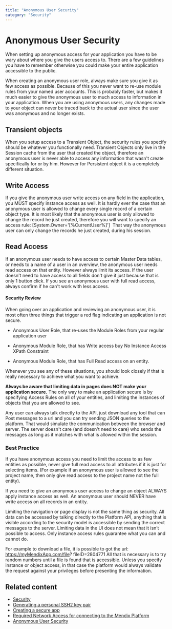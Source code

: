```yaml
---
title: "Anonymous User Security"
category: "Security"
---
```

# Anonymous User Security

When setting up anonymous access for your application you have to be wary about where you give the users access to. There are a few guidelines you have to remember otherwise you could make your entire application accessible to the public. 

When creating an anonymous user role, always make sure you give it as few access as possible. Because of this you never want to re-use module rules from your named user accounts. This is probably faster, but makes it much easier to give the anonymous user to much access to information in your application. When you are using anonymous users, any changes made to your object can never be traced back to the actual user since the user was anonymous and no longer exists. 

## Transient objects

When you setup access to a Transient Object, the security rules you specify should be whatever you functionally need. Transient Objects only live in the Session cache from the user that created the object, therefore an anonymous user is never able to access any information that wasn't create specifically for or by him. However for Persistent object it is a completely different situation.

## Write Access

If you give the anonymous user write access on any field in the application, you MUST specify instance access as well. It is hardly ever the case that an anonymous user is allowed to change every single record of a certain object type. It is most likely that the anonymous user is only allowed to change the record he just created, therefore you will want to specify an access rule: [System.Owner='[%CurrentUser%]'] 
That way the anonymous user can only change the records he just created, during his session. 

## Read Access

If an anonymous user needs to have access to certain Master Data tables, or needs to a name of a user in an overview, the anonymous user needs read access on that entity. However always limit its access. If the user doesn't need to have access to all fields don't give it just because that is only 1 button click. If you see an anonymous user with full read access, always confirm if he can't work with less access.

#### Security Review

When going over an application and reviewing an anonymous user, it is most often three things that trigger a red flag indicating an application is not secure.

*   Anonymous User Role, that re-uses the Module Roles from your regular application user

*   Anonymous Module Role, that has Write access buy No Instance Access XPath Constraint

*   Anonymous Module Role, that has Full Read access on an entity. 

Whenever you see any of these situations, you should look closely if that is really necessary to achieve what you want to achieve. 

**Always be aware that limiting data in pages does NOT make your application secure.** The only way to make an application secure is by specifying Access Rules on all of your entities, and limiting the instances of objects that you are allowed to see. 

Any user can always talk directly to the API, just download any tool that can Post messages to a url and you can try sending JSON queries to the platform. That would simulate the communication between the browser and server. The server doesn't care (and doesn't need to care) who sends the messages as long as it matches with what is allowed within the session.

### Best Practice 

If you have anonymous access you need to limit the access to as few entities as possible, never give full read access to all attributes if it is just for selecting items. (For example if an anonymous user is allowed to see the project name, then only give read access to the project name not the full entity).

If you need to give an anonymous user access to change an object ALWAYS apply instance access as well. An anonymous user should NEVER have write access on all records in an entity. 

Limiting the navigation or page display is not the same thing as security. All data can be accessed by talking directly to the Platform API, anything that is visible according to the security model is accessible by sending the correct messages to the server. Limiting data in the UI does not mean that it isn’t possible to access. Only instance access rules guarantee what you can and cannot do. 

For example to download a file, it is possible to got the url: https://myMendixApp.com/file? fileID=2804771 All that is necessary is to try random numbers until a file is found that is accessible. Unless you specify instance or object access, in that case the platform would always validate the request against your privileges before presenting the information.

## Related content

*   [Security](security)
*   [Generating a personal SSH2 key pair](generating-a-personal-ssh2-key-pair)
*   [Creating a secure app](creating-a-secure-app)
*   [Required Network Access for connecting to the Mendix Platform](/howtogeneral/support/troubleshoot-network-issues-for-team-server)
*   [Anonymous User Security](anonymous-user-security)
